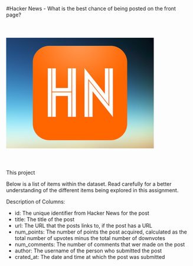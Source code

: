 #Hacker News - What is the best chance of being posted on the front page?

<img src = "hn-logo.png" style="width:400px;height:300px" vspace = "40"/>

This project


Below is a list of items within the dataset. Read carefully for a better understanding of the different items being explored in this assignment.

Description of Columns:
* id: The unique identifier from Hacker News for the post
* title: The title of the post
* url: The URL that the posts links to, if the post has a URL
* num_points: The number of points the post acquired, calculated as the total number of upvotes minus the total number of downvotes
* num_comments: The number of comments that wer made on the post
* author: The username of the person who submitted the post
* crated_at: The date and time at which the post was submitted
